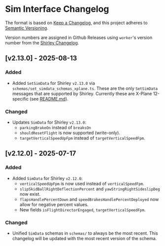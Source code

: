 # Sim Interface Changelog

The format is based on [Keep a Changelog](https://keepachangelog.com/en/1.1.0/),
and this project adheres to [Semantic Versioning](https://semver.org/spec/v2.0.0.html).

Version numbers are assigned in Github Releases using `worker`'s version number from the [Shirley Changelog](https://airplane.team/changelog).

## [v2.13.0] - 2025-08-13

### Added

- Added `SetSimData` for Shirley `v2.13.0` via `schemas/set_simdata_schemas_xplane.ts`. These are the only `SetSimData` messages that are supported by Shirley. Currently these are X-Plane 12-specific (see [README.md](README.md)).

### Changed

- Updates `SimData` for Shirley `v2.13.0`:
  - `parkingBrakeOn` instead of `breaksOn`
  - `shouldResetFlight` is now supported (write-only).
  - `targetVerticalSpeedUpFpm` instead of `targetVerticalSpeedFpm`.

## [v2.12.0] - 2025-07-17

### Added

- Added `SimData` for Shirley `v2.12.0`:
  - `verticalSpeedUpFpm` is now used instead of `verticalSpeedFpm`.
  - `slipSkidBallRightDeflectionPercent` and `yawStringRightSideslipDeg` now exist.
  - `flapsHandlePercentDown` and `speedBrakesHandlePercentDeployed` now allow for negative percent values.
  - New fields `isFlightDirectorEngaged`, `targetVerticalSpeedFpm`.

### Changed

- Unified `SimData` schemas in `schemas/` to always be the most recent. This changelog will be updated with the most recent version of the schema.
